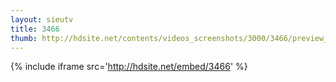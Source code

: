 ```yaml
---
layout: sieutv
title: 3466
thumb: http://hdsite.net/contents/videos_screenshots/3000/3466/preview_360p.mp4.jpg
---
```

{% include iframe src='http://hdsite.net/embed/3466' %}
 
